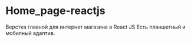 # Home_page-reactjs
 Верстка главной для интернет магазина в React JS
 Есть планшетный и мобилный адаптив.
